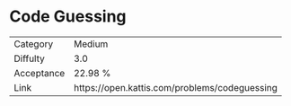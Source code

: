 # Code Guessing

<table>
    <tr>
        <td>Category</td>
        <td>Medium</td>
    </tr>
    <tr>
        <td>Diffulty</td>
        <td>3.0</td>
    </tr>
    <tr>
        <td>Acceptance</td>
        <td>22.98 %</td>
    </tr>
    <tr>
        <td>Link</td>
        <td>https://open.kattis.com/problems/codeguessing</td>
    </tr>
</table>
